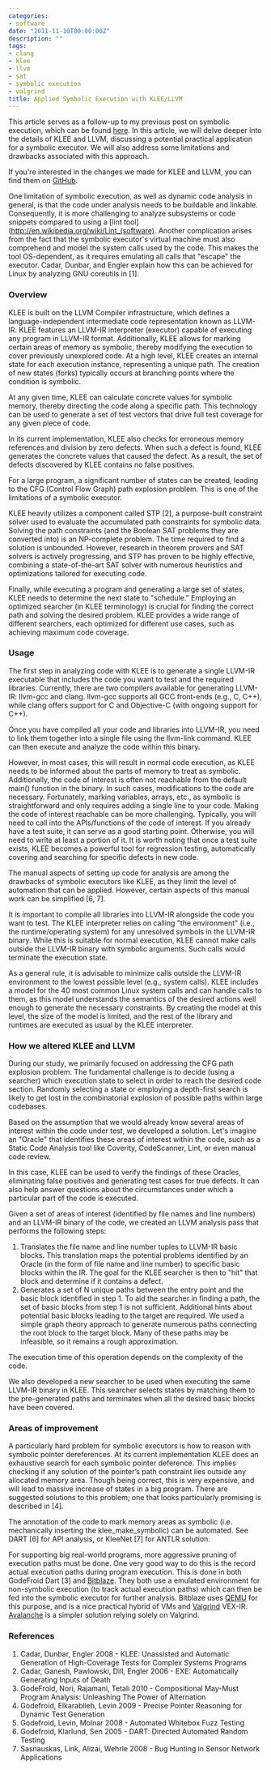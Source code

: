 ```yaml
---
categories:
- software
date: "2011-11-10T00:00:00Z"
description: ""
tags:
- clang
- klee
- llvm
- sat
- symbolic execution
- valgrind
title: Applied Symbolic Execution with KLEE/LLVM
---
```


This article serves as a follow-up to my previous post on symbolic execution, which can be found [here](/software/2011/11/02/symbolic-execution). In this article, we will delve deeper into the details of KLEE and LLVM, discussing a potential practical application for a symbolic executor. We will also address some limitations and drawbacks associated with this approach.

If you're interested in the changes we made for KLEE and LLVM, you can find them on [GitHub](https://github.com/martintrojer/symbolic-execution).

One limitation of symbolic execution, as well as dynamic code analysis in general, is that the code under analysis needs to be buildable and linkable. Consequently, it is more challenging to analyze subsystems or code snippets compared to using a [lint tool](http://en.wikipedia.org/wiki/Lint_(software). Another complication arises from the fact that the symbolic executor's virtual machine must also comprehend and model the system calls used by the code. This makes the tool OS-dependent, as it requires emulating all calls that "escape" the executor. Cadar, Dunbar, and Engler explain how this can be achieved for Linux by analyzing GNU coreutils in \[1\].

### Overview
KLEE is built on the LLVM Compiler infrastructure, which defines a language-independent intermediate code representation known as LLVM-IR. KLEE features an LLVM-IR interpreter (executor) capable of executing any program in LLVM-IR format. Additionally, KLEE allows for marking certain areas of memory as symbolic, thereby modifying the execution to cover previously unexplored code. At a high level, KLEE creates an internal state for each execution instance, representing a unique path. The creation of new states (forks) typically occurs at branching points where the condition is symbolic.

At any given time, KLEE can calculate concrete values for symbolic memory, thereby directing the code along a specific path. This technology can be used to generate a set of test vectors that drive full test coverage for any given piece of code.

In its current implementation, KLEE also checks for erroneous memory references and division by zero defects. When such a defect is found, KLEE generates the concrete values that caused the defect. As a result, the set of defects discovered by KLEE contains no false positives.

For a large program, a significant number of states can be created, leading to the CFG (Control Flow Graph) path explosion problem. This is one of the limitations of a symbolic executor.

KLEE heavily utilizes a component called STP \[2\], a purpose-built constraint solver used to evaluate the accumulated path constraints for symbolic data. Solving the path constraints (and the Boolean SAT problems they are converted into) is an NP-complete problem. The time required to find a solution is unbounded. However, research in theorem provers and SAT solvers is actively progressing, and STP has proven to be highly effective, combining a state-of-the-art SAT solver with numerous heuristics and optimizations tailored for executing code.

Finally, while executing a program and generating a large set of states, KLEE needs to determine the next state to "schedule." Employing an optimized searcher (in KLEE terminology) is crucial for finding the correct path and solving the desired problem. KLEE provides a wide range of different searchers, each optimized for different use cases, such as achieving maximum code coverage.

### Usage
The first step in analyzing code with KLEE is to generate a single LLVM-IR executable that includes the code you want to test and the required libraries. Currently, there are two compilers available for generating LLVM-IR: llvm-gcc and clang. llvm-gcc supports all GCC front-ends (e.g., C, C++), while clang offers support for C and Objective-C (with ongoing support for C++).

Once you have compiled all your code and libraries into LLVM-IR, you need to link them together into a single file using the llvm-link command. KLEE can then execute and analyze the code within this binary.

However, in most cases, this will result in normal code execution, as KLEE needs to be informed about the parts of memory to treat as symbolic. Additionally, the code of interest is often not reachable from the default main() function in the binary. In such cases, modifications to the code are necessary. Fortunately, marking variables, arrays, etc., as symbolic is straightforward and only requires adding a single line to your code. Making the code of interest reachable can be more challenging. Typically, you will need to call into the APIs/functions of the code of interest. If you already have a test suite, it can serve as a good starting point. Otherwise, you will need to write at least a portion of it. It is worth noting that once a test suite exists, KLEE becomes a powerful tool for regression testing, automatically covering and searching for specific defects in new code.

The manual aspects of setting up code for analysis are among the drawbacks of symbolic executors like KLEE, as they limit the level of automation that can be applied. However, certain aspects of this manual work can be simplified \[6, 7\].

It is important to compile all libraries into LLVM-IR alongside the code you want to test. The KLEE interpreter relies on calling "the environment" (i.e., the runtime/operating system) for any unresolved symbols in the LLVM-IR binary. While this is suitable for normal execution, KLEE cannot make calls outside the LLVM-IR binary with symbolic arguments. Such calls would terminate the execution state.

As a general rule, it is advisable to minimize calls outside the LLVM-IR environment to the lowest possible level (e.g., system calls). KLEE includes a model for the 40 most common Linux system calls and can handle calls to them, as this model understands the semantics of the desired actions well enough to generate the necessary constraints. By creating the model at this level, the size of the model is limited, and the rest of the library and runtimes are executed as usual by the KLEE interpreter.

### How we altered KLEE and LLVM
During our study, we primarily focused on addressing the CFG path explosion problem. The fundamental challenge is to decide (using a searcher) which execution state to select in order to reach the desired code section. Randomly selecting a state or employing a depth-first search is likely to get lost in the combinatorial explosion of possible paths within large codebases.

Based on the assumption that we would already know several areas of interest within the code under test, we developed a solution. Let's imagine an "Oracle" that identifies these areas of interest within the code, such as a Static Code Analysis tool like Coverity, CodeScanner, Lint, or even manual code review.

In this case, KLEE can be used to verify the findings of these Oracles, eliminating false positives and generating test cases for true defects. It can also help answer questions about the circumstances under which a particular part of the code is executed.

Given a set of areas of interest (identified by file names and line numbers) and an LLVM-IR binary of the code, we created an LLVM analysis pass that performs the following steps:

1. Translates the file name and line number tuples to LLVM-IR basic blocks. This translation maps the potential problems identified by an Oracle (in the form of file name and line number) to specific basic blocks within the IR. The goal for the KLEE searcher is then to "hit" that block and determine if it contains a defect.
2. Generates a set of N unique paths between the entry point and the basic block identified in step 1. To aid the searcher in finding a path, the set of basic blocks from step 1 is not sufficient. Additional hints about potential basic blocks leading to the target are required. We used a simple graph theory approach to generate numerous paths connecting the root block to the target block. Many of these paths may be infeasible, so it remains a rough approximation.

The execution time of this operation depends on the complexity of the code.

We also developed a new searcher to be used when executing the same LLVM-IR binary in KLEE. This searcher selects states by matching them to the pre-generated paths and terminates when all the desired basic blocks have been covered.

### Areas of improvement
A particularly hard problem for symbolic executors is how to reason with symbolic pointer dereferences. At its current implementation KLEE does an exhaustive search for each symbolic pointer deference. This implies checking if any solution of the pointer’s path constraint lies outside any allocated memory area. Though being correct, this is very expensive, and will lead to massive increase of states in a big program. There are suggested solutions to this problem; one that looks particularly promising is described in \[4\].

The annotation of the code to mark memory areas as symbolic (i.e. mechanically inserting the klee_make_symbolic) can be automated. See DART \[6\] for API analysis, or KleeNet \[7\] for ANTLR solution.

For supporting big real-world programs, more aggressive pruning of execution paths must be done. One very good way to do this is the record actual execution paths during program execution. This is done in both GodeFroid Dart \[3\] and [Bitblaze](http://bitblaze.cs.berkeley.edu/). They both use a emulated environment for non-symbolic execution (to track actual execution paths) which can then be fed into the symbolic executor for further analysis. Bitblaze uses [QEMU](http://wiki.qemu.org/Main_Page) for this purpose, and is a nice practical hybrid of VMs and [Valgrind](http://valgrind.org/) VEX-IR. [Avalanche](http://code.google.com/p/avalanche/wiki/Avalanche) is a simpler solution relying solely on Valgrind.

### References

1. Cadar, Dunbar, Engler 2008 - KLEE: Unassisted and Automatic Generation of High-Coverage Tests for Complex Systems Programs
1. Cadar, Ganesh, Pawlowski, Dill, Engler 2006 - EXE: Automatically Generating Inputs of Death
1. GodeFroid, Nori, Rajamani, Tetali 2010 - Compositional May-Must Program Analysis: Unleashing The Power of Alternation
1. Godefroid, Elkarablieh, Levin 2009 - Precise Pointer Reasoning for Dynamic Test Generation
1. Godefroid, Levin, Molnar 2008 - Automated Whitebox Fuzz Testing
1. Godefroid, Klarlund, Sen 2005 - DART: Directed Automated Random Testing
1. Sasnauskas, Link, Alizai, Wehrle 2008 - Bug Hunting in Sensor Network Applications
